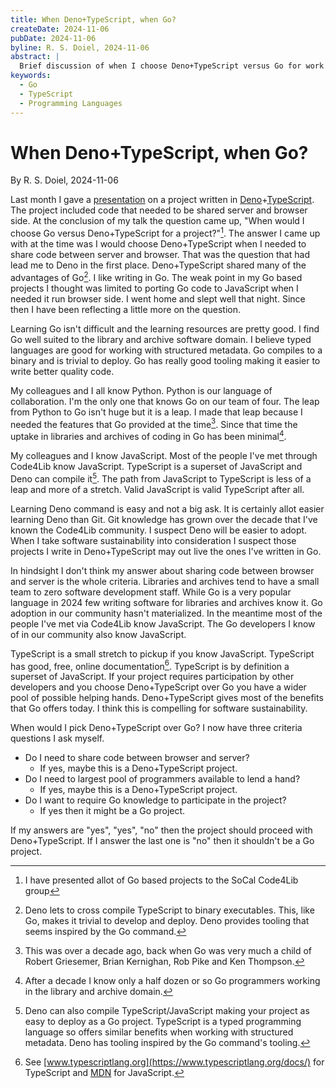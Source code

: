 ```yaml
---
title: When Deno+TypeScript, when Go?
createDate: 2024-11-06
pubDate: 2024-11-06
byline: R. S. Doiel, 2024-11-06
abstract: |
  Brief discussion of when I choose Deno+TypeScript versus Go for work projects.
keywords:
  - Go
  - TypeScript
  - Programming Languages
---
```


# When Deno+TypeScript, when Go?

By R. S. Doiel, 2024-11-06

Last month I gave a [presentation](https://caltechlibrary.github.io/cold/presentations/presentation1.html) on a project written in [Deno](https://deno.com)+[TypeScript](https://typescriptlang.org). The project included code that needed to be shared server and browser side.  At the conclusion of my talk the question came up, "When would I choose Go versus Deno+TypeScript for a project?"[^1]. The answer I came up with at the time was I would choose Deno+TypeScript when I needed to share code between server and browser. That was the question that had lead me to Deno in the first place. Deno+TypeScript shared many of the advantages of Go[^2]. I like writing in Go. The weak point in my Go based projects I thought was limited to porting Go code to JavaScript when I needed it run browser side. I went home and slept well that night. Since then I have been reflecting a little more on the question. 

[^1]: I have presented allot of Go based projects to the SoCal Code4Lib group

[^2]: Deno lets to cross compile TypeScript to binary executables. This, like Go, makes it trivial to develop and deploy. Deno provides tooling that seems inspired by the Go command.

Learning Go isn't difficult and the learning resources are pretty good. I find Go well suited to the library and archive software domain. I believe typed languages are good for working with structured metadata. Go compiles to a binary and is trivial to deploy. Go has really good tooling making it easier to write better quality code.

My colleagues and I all know Python. Python is our language of collaboration. I'm the only one that knows Go on our team of four. The leap from Python to Go isn't huge but it is a leap. I made that leap because I needed the features that Go provided at the time[^3]. Since that time the uptake in libraries and archives of coding in Go has been minimal[^4].

[^3]: This was over a decade ago, back when Go was very much a child of Robert Griesemer, Brian Kernighan, Rob Pike and Ken Thompson.

[^4]: After a decade I know only a half dozen or so Go programmers working in the library and archive domain.

My colleagues and I know JavaScript. Most of the people I've met through Code4Lib know JavaScript. TypeScript is a superset of JavaScript and Deno can compile it[^5]. The path from JavaScript to TypeScript is less of a leap and more of a stretch. Valid JavaScript is valid TypeScript after all.

[^5]: Deno can also compile TypeScript/JavaScript making your project as easy to deploy as a Go project. TypeScript is a typed programming language so offers similar benefits when working with structured metadata. Deno has tooling inspired by the Go command's tooling.

Learning Deno command is easy and not a big ask. It is certainly allot easier learning Deno than Git. Git knowledge has grown over the decade that I've known the Code4Lib community. I suspect Deno will be easier to adopt. When I take software sustainability into consideration I suspect those projects I write in Deno+TypeScript may out live the ones I've written in Go.

In hindsight I don't think my answer about sharing code between browser and server is the whole criteria. Libraries and archives tend to have a small team to zero software development staff. While Go is a very popular language in 2024 few writing software for libraries and archives know it. Go adoption in our community hasn't materialized.  In the meantime most of the people I've met via Code4Lib know JavaScript. The Go developers I know of in our community also know JavaScript.

TypeScript is a small stretch to pickup if you know JavaScript. TypeScript has good, free, online documentation[^6]. TypeScript is by definition a superset of JavaScript. If your project requires participation by other developers and you choose Deno+TypeScript over Go you have a wider pool of possible helping hands. Deno+TypeScript gives most of the benefits that Go offers today. I think this is compelling for software sustainability. 

[^6]: See [www.typescriptlang.org](https://www.typescriptlang.org/docs/) for TypeScript and [MDN](https://developer.mozilla.org/en-US/docs/Web/JavaScript) for JavaScript.

When would I pick Deno+TypeScript over Go? I now have three criteria questions I ask myself.

- Do I need to share code between browser and server?
  - If yes, maybe this is a Deno+TypeScript project.
- Do I need to largest pool of programmers available to lend a hand?
  - If yes, maybe this is a Deno+TypeScript project.
- Do I want to require Go knowledge to participate in the project?
  - If yes then it might be a Go project.

If my answers are "yes", "yes", "no" then the project should proceed with Deno+TypeScript. If I answer the last one is "no" then it shouldn't be a Go project.
